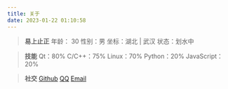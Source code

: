 ```yaml
---
title: 关于
date: 2023-01-22 01:10:58
---
```


> **易上止正**
> 年龄： 30
> 性别：男
> 坐标：湖北 | 武汉
> 状态：划水中

> **技能**
> Qt：80%
> C/C++：75%
> Linux：70%
> Python：20%
> JavaScript：20%

> **社交**
> [Github](https://github.com/groveer)
> [QQ](tencent://AddContact/?fromId=50&fromSubId=1&subcmd=all&uin=2329507)
> [Email](mailto:groveer@outlook.com)
